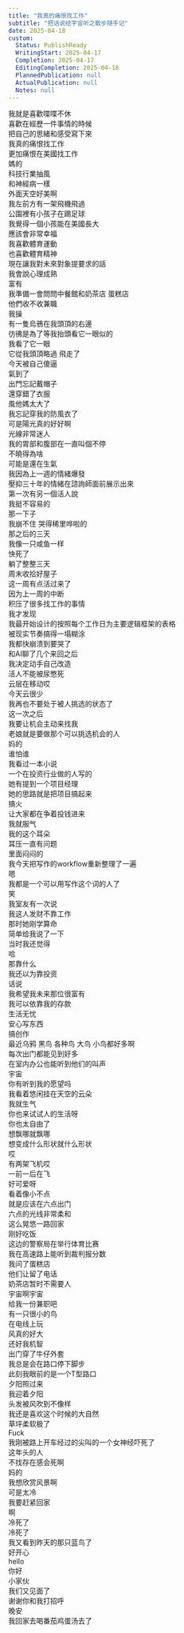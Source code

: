 ```yaml
---    
title: "我真的痛恨找工作"    
subtitle: "把话说给宇宙听之散步随手记"    
date: 2025-04-18    
custom:    
  Status: PublishReady    
  WritingStart: 2025-04-17    
  Completion: 2025-04-17    
  EditingCompletion: 2025-04-18    
  PlannedPublication: null    
  ActualPublication: null    
  Notes: null    
---        
```

我就是喜歡喋喋不休        
喜歡在經歷一件事情的時候      
把自己的思緒和感受寫下來        
我真的痛恨找工作      
更加痛恨在美國找工作        
媽的      
科技行業抽風      
和神經病一樣        
外面天空好美啊      
我左前方有一架飛機飛過        
公園裡有小孩子在踢足球        
我覺得一個小孩能在美國長大      
應該會非常幸福        
我喜歡體育運動      
也喜歡體育精神        
現在讓我對未來對象提要求的話      
我會說心理成熟      
富有        
我準備一會問問中餐館和奶茶店 蛋糕店      
他們收不收兼職        
我操      
有一隻烏鴉在我頭頂的右邊      
彷彿是為了等我抬頭看它一眼似的      
我看了它一眼      
它從我頭頂略過 飛走了        
今天被自己傻逼      
氣到了      
出門忘記戴帽子      
還穿錯了衣服        
風他媽太大了      
我忘記穿我的防風衣了      
可是陽光真的好好啊      
光線非常迷人        
我的胃部和腹部在一直叫個不停      
不曉得為啥      
可能是還在生氣        
我因為上一週的情緒爆發      
壓抑三十年的情緒在諮詢師面前展示出來      
第一次有另一個活人說      
我挺不容易的      
那一下子      
我崩不住 哭得稀里哗啦的        
那之后的三天      
我像一只咸鱼一样      
快死了      
躺了整整三天        
周末收拾好屋子      
这一周有点活过来了        
因为上一周的中断      
积压了很多找工作的事情        
我才发现      
我最开始设计的按照每个工作日为主要逻辑框架的表格      
被现实节奏搞得一塌糊涂      
我都快崩溃到要哭了        
和AI聊了几个来回之后      
我决定动手自己改造        
活人不能被尿憋死        
云层在移动哎      
今天云很少        
我再也不要处于被人挑选的状态了      
这一次之后      
我要让机会主动来找我      
老娘就是要做那个可以挑选机会的人      
妈的      
谁怕谁        
我看过一本小说      
一个在投资行业做的人写的      
她有提到一个项目经理      
她的思路就是把项目搞起来      
搞火      
让大家都在争着投钱进来        
我就服气      
我的这个耳朵      
耳压一直有问题      
里面闷闷的        
我今天把写作的workflow重新整理了一遍      
嗯      
我都是一个可以用写作这个词的人了      
笑        
我室友有一次说      
我这人发财不靠工作      
那时她刚学算命      
简单给我说了一下      
当时我还觉得      
哈      
那靠什么      
我还以为靠投资        
话说      
我希望我未来那位很富有      
我可以依靠我的存款      
生活无忧      
安心写东西      
搞创作        
最近乌鸦 黑鸟 各种鸟 大鸟 小鸟都好多啊      
每次出门都能见到好多      
在室内办公也能听到他们的叫声        
宇宙      
你有听到我的愿望吗        
我看着悠闲挂在天空的云朵      
我就生气      
你也来试试人的生活呀      
你也太自由了      
想飘哪就飘哪      
想变成什么形状就什么形状        
哎      
有两架飞机哎      
一前一后在飞      
好可爱呀      
看着像小不点        
就是应该在六点出门      
六点的光线非常柔和      
这么晃悠一路回家      
刚好吃饭        
这边的警察局在举行体育比赛      
我在高速路上能听到裁判报分数        
我问了蛋糕店      
他们让留了电话      
奶茶店暂时不需要人        
宇宙啊宇宙      
给我一份兼职吧        
有一只很小的鸟      
在电线上玩        
风真的好大      
还好我机智      
出门穿了牛仔外套        
我总是会在路口停下脚步      
此刻我眼前的是一个T型路口      
夕阳照过来      
我迎着夕阳      
头发被风吹到不像样      
我还是喜欢这个时候的大自然      
草坪柔软极了        
Fuck      
我刚被路上开车经过的尖叫的一个女神经吓死了      
这年头的人      
不找存在感会死啊      
妈的        
我想欣赏风景啊      
可是太冷      
我要赶紧回家        
啊      
冷死了      
冷死了        
我又看到昨天的那只蓝鸟了      
好开心      
hello      
你好      
小家伙      
我们又见面了      
谢谢你和我打招呼        
晚安      
我回家去喝番茄鸡蛋汤去了        
    